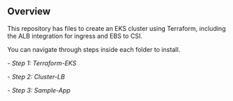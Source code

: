 ## Overview

This repository has files to create an EKS cluster using Terraform, including the ALB integration for ingress and EBS to CSI.

You can navigate through steps inside each folder to install.

*- Step 1: Terraform-EKS*

*- Step 2: Cluster-LB*

*- Step 3: Sample-App*
